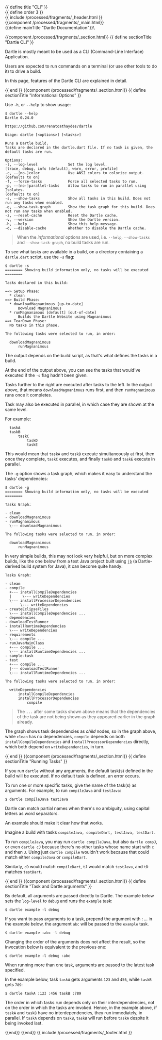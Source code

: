 {{ define title "CLI" }}\
{{ define order 3 }}\
{{ include /processed/fragments/_header.html }}\
{{component /processed/fragments/_main.html}}\
{{define mainTitle "Dartle Documentation"}}\

{{component /processed/fragments/_section.html}}
{{ define sectionTitle "Dartle CLI" }}

Dartle is mostly meant to be used as a CLI (Command-Line Interface) Application.

Users are expected to run commands on a terminal (or use other tools to do it) to drive a build.

In this page, features of the Dartle CLI are explained in detail.

{{ end }}
{{component /processed/fragments/_section.html}}
{{ define sectionTitle "Informational Options" }}

Use `-h`, or `--help` to show usage:

```shell
$ dartle --help
Dartle 0.24.0

https://github.com/renatoathaydes/dartle

Usage: dartle [<options>] [<tasks>]

Runs a Dartle build.
Tasks are declared in the dartle.dart file. If no task is given, the
default tasks are run.

Options:
-l, --log-level              Set the log level.
[trace, debug, info (default), warn, error, profile]
-c, --[no-]color             Use ANSI colors to colorize output.
(defaults to on)
-f, --force-tasks            Force all selected tasks to run.
-p, --[no-]parallel-tasks    Allow tasks to run in parallel using Isolates.
(defaults to on)
-s, --show-tasks             Show all tasks in this build. Does not run any tasks when enabled.
-g, --show-task-graph        Show the task graph for this build. Does not run any tasks when enabled.
-z, --reset-cache            Reset the Dartle cache.
-v, --version                Show the Dartle version.
-h, --help                   Show this help message.
-d, --disable-cache          Whether to disable the Dartle cache.
```

> When the _informational_ options are used, i.e. `--help`, `--show-tasks` and `--show-task-graph`,
> no build tasks are run.

To see what tasks are available in a build, on a directory containing a `dartle.dart` script, use the `-s` flag:

```shell
$ dartle -s
======== Showing build information only, no tasks will be executed ========

Tasks declared in this build:

==> Setup Phase:
  * clean
==> Build Phase:
  * downloadMagnanimous [up-to-date]
      Download Magnanimous
  * runMagnanimous [default] [out-of-date]
      Builds the Dartle Website using Magnanimous
==> TearDown Phase:
  No tasks in this phase.

The following tasks were selected to run, in order:

  downloadMagnanimous
      runMagnanimous
```

The output depends on the build script, as that's what defines the tasks in a build.

At the end of the output above, you can see the tasks that would've executed if the `-s` flag hadn't been given.

Tasks further to the right are executed after tasks to the left. In the output above, that means `downloadMagnanimous`
runs first, and then `runMagnanimous` runs once it completes.

Task may also be executed in parallel, in which case they are shown at the same level.

For example:

```shell
  taskA
  taskB
      taskC
          taskD
          taskE
```

This would mean that `taskA` and `taskB` execute simultaneously at first, then once they complete, `taskC` executes,
and finally `taskD` and `taskE` execute in parallel.

The `-g` option shows a task graph, which makes it easy to understand the tasks' dependencies:

```shell
$ dartle -g
======== Showing build information only, no tasks will be executed ========

Tasks Graph:

- clean
- downloadMagnanimous
- runMagnanimous
  \--- downloadMagnanimous

The following tasks were selected to run, in order:

  downloadMagnanimous
      runMagnanimous
```

In very simple builds, this may not look very helpful, but on more complex builds, like the one below from a test Java project
built using [`jb`](https://github.com/renatoathaydes/jb) (a Dartle-derived build system for Java), it can become quite handy:

```shell
Tasks Graph:

- clean
- compile
  +--- installCompileDependencies
  |     \--- writeDependencies
  \--- installProcessorDependencies
       \--- writeDependencies
- createEclipseFiles
  \--- installCompileDependencies ...
- dependencies
- downloadTestRunner
- installRuntimeDependencies
  \--- writeDependencies
- requirements
  \--- compile ...
- runJavaMainClass
  +--- compile ...
  \--- installRuntimeDependencies ...
- sample-task
- test
  +--- compile ...
  |--- downloadTestRunner
  \--- installRuntimeDependencies ...

The following tasks were selected to run, in order:

  writeDependencies
      installCompileDependencies
      installProcessorDependencies
          compile
```

> The `...` after some tasks shown above means that the dependencies of the task are not being shown as they appeared
> earlier in the graph already.

The graph shows task dependencies as _child_ nodes, so in the graph above, while `clean` has no dependencies,
`compile` depends on both `installCompileDependencies` and `installProcessorDependencies` directly, which both
depend on `writeDependencies`, in turn.

{{ end }}
{{component /processed/fragments/_section.html}}
{{ define sectionTitle "Running Tasks" }}

If you run `dartle` without any arguments, the default task(s) defined in the build will be executed. If no default task
is defined, an error occurs.

To run one or more specific tasks, give the name of the task(s) as arguments. For example, to run
`compileJava` and `testJava`:

```shell
$ dartle compileJava testJava
```

Dartle can match partial names when there's no ambiguity, using capital letters as word separators.

An example should make it clear how that works.

Imagine a build with tasks `compileJava, compileDart, testJava, testDart`.

To run `compileJava`, you may run `dartle compileJava`, but also `dartle compJ`, or even `dartle cJ` because there's no
other tasks whose name start with `c` and then `J`. Using just `dartle compile` wouldn't work because that could match
either `compileJava` or `compileDart`.

Similarly, `cD` would match `compileDart`, `tJ` would match `testJava`, and `tD` matches `testDart`.

{{ end }}
{{component /processed/fragments/_section.html}}
{{ define sectionTitle "Task and Dartle arguments" }}

By default, all arguments are passed directly to Dartle. The example below sets the `log-level` to `debug` and runs the
`example` task:

```shell
$ dartle example -l debug
```

If you want to pass arguments to a task, prepend the argument with `:`... in the example below, the argument `abc` will
be passed to the `example` task.

```shell
$ dartle example :abc -l debug
```

Changing the order of the arguments does not affect the result, so the invocation below is equivalent to the previous
one:

```shell
$ dartle example -l debug :abc
```

When running more than one task, arguments are passed to the latest task specified.

In the example below, task `taskA` gets arguments `123` and `456`, while `taskB` gets `789`:

```shell
$ dartle taskA :123 :456 taskB :789
```

The order in which tasks run depends only on their interdependencies, not on the order in which the tasks are invoked.
Hence, in the example above, if `taskA` and `taskB` have no interdependencies, they run immediately, in parallel.
If `taskA` depends on `taskB`, `taskB` will run before `taskA` despite it being invoked last.

{{end}}
{{end}}
{{ include /processed/fragments/_footer.html }}

